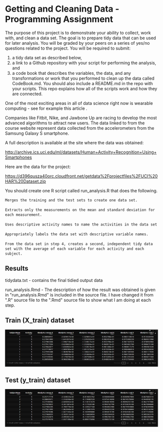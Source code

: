 # Getting and Cleaning Data - Programming Assignment

The purpose of this project is to demonstrate your ability to collect, work with, and clean a data set. The goal is to prepare tidy data that can be used for later analysis. You will be graded by your peers on a series of yes/no questions related to the project. You will be required to submit: 

1) a tidy data set as described below, 
2) a link to a Github repository with your script for performing the analysis, and 
3) a code book that describes the variables, the data, and any transformations or work that you performed to clean up the data called CodeBook.md. You should also include a README.md in the repo with your scripts. This repo explains how all of the scripts work and how they are connected.

One of the most exciting areas in all of data science right now is wearable computing - see for example this article . 

Companies like Fitbit, Nike, and Jawbone Up are racing to develop the most advanced algorithms to attract new users. The data linked to from the course website represent data collected from the accelerometers from the Samsung Galaxy S smartphone. 

A full description is available at the site where the data was obtained:

http://archive.ics.uci.edu/ml/datasets/Human+Activity+Recognition+Using+Smartphones 

Here are the data for the project:

 https://d396qusza40orc.cloudfront.net/getdata%2Fprojectfiles%2FUCI%20HAR%20Dataset.zip  

You should create one R script called run_analysis.R that does the following. 

    Merges the training and the test sets to create one data set.

    Extracts only the measurements on the mean and standard deviation for each measurement. 

    Uses descriptive activity names to name the activities in the data set

    Appropriately labels the data set with descriptive variable names. 

    From the data set in step 4, creates a second, independent tidy data set with the average of each variable for each activity and each subject.
    
## Results

tidydata.txt - contains the final tidied output data

run_analysis.Rmd - The description of how the result was obtained is given in "run_analysis.Rmd" is included in the source file. I have changed it from ".R" source file to the ".Rmd" source file to show what I am doing at each step.

## Train (X_train) dataset
![X-rain Data](https://github.com/edaaydinea/datasciencecoursera/blob/master/Programming%20Assignment/train_data.png)

## Test (y_train) dataset
![y_train Data](https://github.com/edaaydinea/datasciencecoursera/blob/master/Programming%20Assignment/test_data.png)
